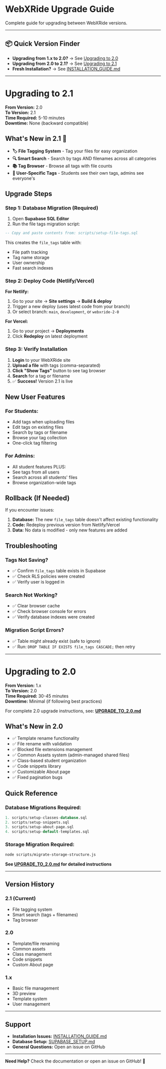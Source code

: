 # WebXRide Upgrade Guide

Complete guide for upgrading between WebXRide versions.

---

## 📦 Quick Version Finder

- **Upgrading from 1.x to 2.0?** → See [Upgrading to 2.0](#upgrading-to-20)
- **Upgrading from 2.0 to 2.1?** → See [Upgrading to 2.1](#upgrading-to-21)
- **Fresh Installation?** → See [INSTALLATION_GUIDE.md](INSTALLATION_GUIDE.md)

---

# Upgrading to 2.1

**From Version:** 2.0  
**To Version:** 2.1  
**Time Required:** 5-10 minutes  
**Downtime:** None (backward compatible)

## What's New in 2.1 🎉

- **🏷️ File Tagging System** - Tag your files for easy organization
- **🔍 Smart Search** - Search by tags AND filenames across all categories
- **📚 Tag Browser** - Browse all tags with file counts
- **👥 User-Specific Tags** - Students see their own tags, admins see everyone's

## Upgrade Steps

### Step 1: Database Migration (Required)

1. Open **Supabase SQL Editor**
2. Run the file tags migration script:

```sql
-- Copy and paste contents from: scripts/setup-file-tags.sql
```

This creates the `file_tags` table with:
- File path tracking
- Tag name storage
- User ownership
- Fast search indexes

### Step 2: Deploy Code (Netlify/Vercel)

**For Netlify:**
1. Go to your site → **Site settings** → **Build & deploy**
2. Trigger a new deploy (uses latest code from your branch)
3. Or select branch: `main`, `development`, or `webxride-2-0`

**For Vercel:**
1. Go to your project → **Deployments**
2. Click **Redeploy** on latest deployment

### Step 3: Verify Installation

1. **Login** to your WebXRide site
2. **Upload a file** with tags (comma-separated)
3. **Click "Show Tags"** button to see tag browser
4. **Search** for a tag or filename
5. ✅ **Success!** Version 2.1 is live

## New User Features

### For Students:
- Add tags when uploading files
- Edit tags on existing files
- Search by tags or filename
- Browse your tag collection
- One-click tag filtering

### For Admins:
- All student features PLUS:
- See tags from all users
- Search across all students' files
- Browse organization-wide tags

## Rollback (If Needed)

If you encounter issues:

1. **Database:** The new `file_tags` table doesn't affect existing functionality
2. **Code:** Redeploy previous version from Netlify/Vercel
3. **Data:** No data is modified - only new features are added

## Troubleshooting

### Tags Not Saving?
- ✅ Confirm `file_tags` table exists in Supabase
- ✅ Check RLS policies were created
- ✅ Verify user is logged in

### Search Not Working?
- ✅ Clear browser cache
- ✅ Check browser console for errors
- ✅ Verify database indexes were created

### Migration Script Errors?
- ✅ Table might already exist (safe to ignore)
- ✅ Run: `DROP TABLE IF EXISTS file_tags CASCADE;` then retry

---

# Upgrading to 2.0

**From Version:** 1.x  
**To Version:** 2.0  
**Time Required:** 30-45 minutes  
**Downtime:** Minimal (if following best practices)

For complete 2.0 upgrade instructions, see: **[UPGRADE_TO_2.0.md](UPGRADE_TO_2.0.md)**

## What's New in 2.0

- ✅ Template rename functionality
- ✅ File rename with validation
- ✅ Blocked file extensions management
- ✅ Common Assets system (admin-managed shared files)
- ✅ Class-based student organization
- ✅ Code snippets library
- ✅ Customizable About page
- ✅ Fixed pagination bugs

## Quick Reference

### Database Migrations Required:
```sql
1. scripts/setup-classes-database.sql
2. scripts/setup-snippets.sql
3. scripts/setup-about-page.sql
4. scripts/setup-default-templates.sql
```

### Storage Migration Required:
```bash
node scripts/migrate-storage-structure.js
```

**See [UPGRADE_TO_2.0.md](UPGRADE_TO_2.0.md) for detailed instructions**

---

## Version History

### 2.1 (Current)
- File tagging system
- Smart search (tags + filenames)
- Tag browser

### 2.0
- Template/file renaming
- Common assets
- Class management
- Code snippets
- Custom About page

### 1.x
- Basic file management
- 3D preview
- Template system
- User management

---

## Support

- **Installation Issues:** [INSTALLATION_GUIDE.md](INSTALLATION_GUIDE.md)
- **Database Setup:** [SUPABASE_SETUP.md](SUPABASE_SETUP.md)
- **General Questions:** Open an issue on GitHub

---

**Need Help?** Check the documentation or open an issue on GitHub! 🚀

